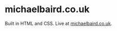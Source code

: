 # michaelbaird.co.uk

Built in HTML and CSS. Live at [michaelbaird.co.uk](http://michaelbaird.co.uk).

